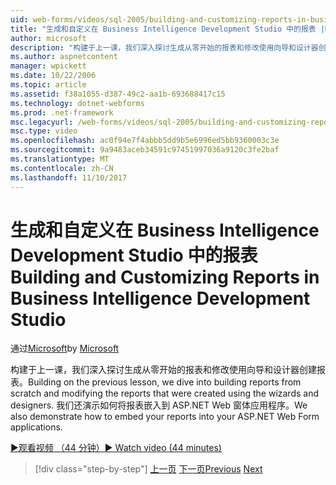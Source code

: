 ```yaml
---
uid: web-forms/videos/sql-2005/building-and-customizing-reports-in-business-intelligence-development-studio
title: "生成和自定义在 Business Intelligence Development Studio 中的报表 |Microsoft 文档"
author: microsoft
description: "构建于上一课，我们深入探讨生成从零开始的报表和修改使用向导和设计器创建报表。 我们..."
ms.author: aspnetcontent
manager: wpickett
ms.date: 10/22/2006
ms.topic: article
ms.assetid: f38a1055-d387-49c2-aa1b-693688417c15
ms.technology: dotnet-webforms
ms.prod: .net-framework
msc.legacyurl: /web-forms/videos/sql-2005/building-and-customizing-reports-in-business-intelligence-development-studio
msc.type: video
ms.openlocfilehash: ac0f94e7f4abbb5dd9b5e6996ed5bb9360003c3e
ms.sourcegitcommit: 9a9483aceb34591c97451997036a9120c3fe2baf
ms.translationtype: MT
ms.contentlocale: zh-CN
ms.lasthandoff: 11/10/2017
---
```

<a name="building-and-customizing-reports-in-business-intelligence-development-studio"></a><span data-ttu-id="b7d34-104">生成和自定义在 Business Intelligence Development Studio 中的报表</span><span class="sxs-lookup"><span data-stu-id="b7d34-104">Building and Customizing Reports in Business Intelligence Development Studio</span></span>
====================
<span data-ttu-id="b7d34-105">通过[Microsoft](https://github.com/microsoft)</span><span class="sxs-lookup"><span data-stu-id="b7d34-105">by [Microsoft](https://github.com/microsoft)</span></span>

<span data-ttu-id="b7d34-106">构建于上一课，我们深入探讨生成从零开始的报表和修改使用向导和设计器创建报表。</span><span class="sxs-lookup"><span data-stu-id="b7d34-106">Building on the previous lesson, we dive into building reports from scratch and modifying the reports that were created using the wizards and designers.</span></span> <span data-ttu-id="b7d34-107">我们还演示如何将报表嵌入到 ASP.NET Web 窗体应用程序。</span><span class="sxs-lookup"><span data-stu-id="b7d34-107">We also demonstrate how to embed your reports into your ASP.NET Web Form applications.</span></span>

[<span data-ttu-id="b7d34-108">&#9654;观看视频 （44 分钟）</span><span class="sxs-lookup"><span data-stu-id="b7d34-108">&#9654; Watch video (44 minutes)</span></span>](https://channel9.msdn.com/Blogs/ASP-NET-Site-Videos/building-and-customizing-reports-in-business-intelligence-development-studio)

>[!div class="step-by-step"]
<span data-ttu-id="b7d34-109">[上一页](getting-started-with-reporting-services.md)
[下一页](creating-and-using-stored-procedures.md)</span><span class="sxs-lookup"><span data-stu-id="b7d34-109">[Previous](getting-started-with-reporting-services.md)
[Next](creating-and-using-stored-procedures.md)</span></span>

